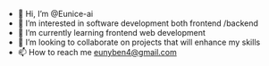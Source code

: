 - 👋 Hi, I’m @Eunice-ai
- 👀 I’m interested in software development both frontend /backend
- 🌱 I’m currently learning frontend web development
- 💞️ I’m looking to collaborate on projects that will enhance my skills
- 📫 How to reach me eunyben4@gmail.com

<!---
Eunice-ai/Eunice-ai is a ✨ special ✨ repository because its `README.md` (this file) appears on your GitHub profile.
You can click the Preview link to take a look at your changes.
--->
